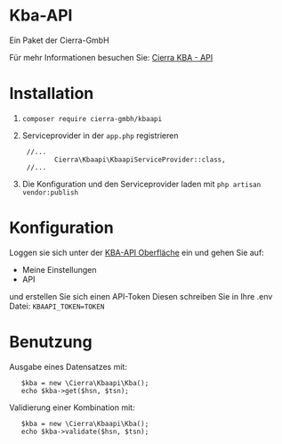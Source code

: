 # Kba-API

Ein Paket der Cierra-GmbH

Für mehr Informationen besuchen Sie:
[Cierra KBA - API](https://kba.cierra.eu/)

# Installation
1. `composer require cierra-gmbh/kbaapi`
2. Serviceprovider in der `app.php` registrieren
      
    ```
     //...
            Cierra\Kbaapi\KbaapiServiceProvider::class,
     //...
     ```
3. Die Konfiguration und den Serviceprovider laden mit `php artisan vendor:publish`

 
 # Konfiguration
 Loggen sie sich unter der [KBA-API Oberfläche](https://kba.cierra.eu/login) ein und gehen Sie auf:
 - Meine Einstellungen
 - API
 
 und erstellen Sie sich einen API-Token
 Diesen schreiben Sie in Ihre .env Datei:
 `KBAAPI_TOKEN=TOKEN`
 
 # Benutzung
 Ausgabe eines Datensatzes mit:
 ```
    $kba = new \Cierra\Kbaapi\Kba();
    echo $kba->get($hsn, $tsn);
```
 Validierung einer Kombination mit:
 ```
    $kba = new \Cierra\Kbaapi\Kba();
    echo $kba->validate($hsn, $tsn);
```
 